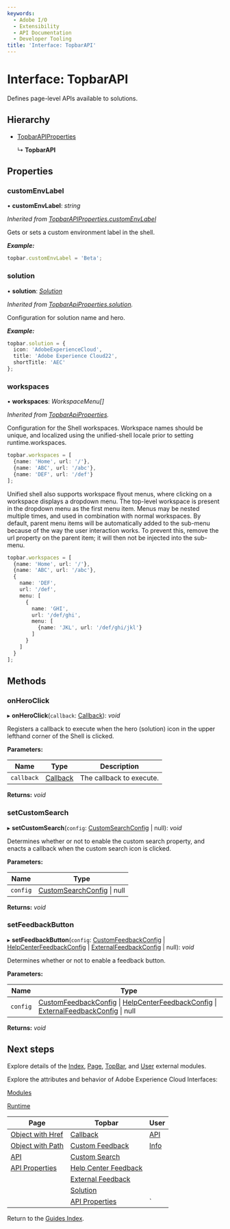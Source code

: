 ```yaml
---
keywords:
  - Adobe I/O
  - Extensibility
  - API Documentation
  - Developer Tooling
title: 'Interface: TopbarAPI'
---
```


# Interface: TopbarAPI

Defines page-level APIs available to solutions.

## Hierarchy

* [TopbarAPIProperties](topbar-topbarapiproperties.md)
  
  ↳ **TopbarAPI**

## Properties

### customEnvLabel

• **customEnvLabel**: *string*

*Inherited from [TopbarAPIProperties.customEnvLabel](topbar-topbarapiproperties.md#customenvlabel)*

Gets or sets a custom environment label in the shell.

***Example:***

```typescript
topbar.customEnvLabel = 'Beta';
```

### solution

• **solution**: *[Solution](topbar-solution.md)*

*Inherited from [TopbarApiProperties.solution](topbar-topbarapiproperties.md#solution).*

Configuration for solution name and hero.

***Example:***

```typescript
topbar.solution = {
  icon: 'AdobeExperienceCloud',
  title: 'Adobe Experience Cloud22',
  shortTitle: 'AEC'
};
```

### workspaces

• **workspaces**: *WorkspaceMenu[]*

*Inherited from [TopbarApiProperties](topbar-topbarapiproperties.md#workspaces).*

Configuration for the Shell workspaces. Workspace names should be unique, and localized using the unified-shell locale prior to setting runtime.workspaces.

```typescript
topbar.workspaces = [
  {name: 'Home', url: '/'},
  {name: 'ABC', url: '/abc'},
  {name: 'DEF', url: '/def'}
];
```

Unified shell also supports workspace flyout menus, where clicking on a workspace displays a dropdown menu. The top-level workspace is present in the dropdown menu as the first menu item. Menus may be nested multiple times, and used in combination with normal workspaces. By default, parent menu items will be automatically added to the sub-menu because of the way the user interaction works. To prevent this, remove the url property on the parent item; it will then not be injected into the sub-menu.

```typescript
topbar.workspaces = [
  {name: 'Home', url: '/'},
  {name: 'ABC', url: '/abc'},
  {
    name: 'DEF',
    url: '/def',
    menu: [
      {
        name: 'GHI',
        url: '/def/ghi',
        menu: [
          {name: 'JKL', url: '/def/ghi/jkl'}
        ]
      }
    ]
  }
];
```

## Methods

### onHeroClick

▸ **onHeroClick**(`callback`: [Callback](topbar-callback.md)): *void*

Registers a callback to execute when the hero (solution) icon in the upper lefthand corner of the Shell is clicked.

**Parameters:**

| Name       | Type                           | Description              |
| ---------- | ------------------------------ | ------------------------ |
| `callback` | [Callback](topbar-callback.md) | The callback to execute. |

**Returns:** *void*


### setCustomSearch

▸ **setCustomSearch**(`config`: [CustomSearchConfig](topbar-customsearchconfig.md) | null): *void*

Determines whether or not to enable the custom search property, and enacts a callback when the custom search icon is clicked.

**Parameters:**

| Name     | Type                                                           |
| -------- | -------------------------------------------------------------- |
| `config` | [CustomSearchConfig](topbar-customsearchconfig.md) &#124; null |

**Returns:** *void*

### setFeedbackButton

▸ **setFeedbackButton**(`config`: [CustomFeedbackConfig](topbar-customfeedbackconfig.md) | [HelpCenterFeedbackConfig](topbar-helpcenterfeedbackconfig.md) | [ExternalFeedbackConfig](topbar-externalfeedbackconfig.md) | null): *void*

Determines whether or not to enable a feedback button.

**Parameters:**

| Name     | Type                                                                                                                                                                                                       |
| -------- | ---------------------------------------------------------------------------------------------------------------------------------------------------------------------------------------------------------- |
| `config` | [CustomFeedbackConfig](topbar-customfeedbackconfig.md) &#124; [HelpCenterFeedbackConfig](topbar-helpcenterfeedbackconfig.md) &#124; [ExternalFeedbackConfig](topbar-externalfeedbackconfig.md) &#124; null |

**Returns:** *void*

## Next steps

Explore details of the [Index](../modules/index.md), [Page](../modules/page.md), [TopBar](../modules/topbar.md), and [User](../modules/user.md) external modules.

Explore the attributes and behavior of Adobe Experience Cloud Interfaces:

[Modules](modules.md)

[Runtime](runtime.md)

| Page                                        | Topbar                                                     | User                     |
| ------------------------------------------- | ---------------------------------------------------------- | ------------------------ |
| [Object with Href](page-objectwithhref.md)  | [Callback](topbar-callback.md)                             | [API](user-userapi.md)   |
| [Object with Path](page-objectwithpath.md)  | [Custom Feedback](topbar-customfeedbackconfig.md)          | [Info](user-userinfo.md) |
| [API](page-pageapi.md)                      | [Custom Search](topbar-customsearchconfig.md)              |                          |
| [API Properties](page-pageapiproperties.md) | [Help Center Feedback](topbar-helpcenterfeedbackconfig.md) |                          |
|                                             | [External Feedback](topbar-externalfeedbackconfig.md)      |                          |
|                                             | [Solution](topbar-solution.md)                             |                          |
|                                             | [API Properties](topbar-topbarapiproperties.md)            | `                        |

Return to the [Guides Index](../../../index.md).
